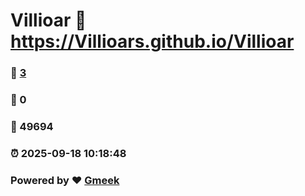 # Villioar :link: https://Villioars.github.io/Villioar 
### :page_facing_up: [3](https://Villioars.github.io/Villioar/tag.html) 
### :speech_balloon: 0 
### :hibiscus: 49694 
### :alarm_clock: 2025-09-18 10:18:48 
### Powered by :heart: [Gmeek](https://github.com/Meekdai/Gmeek)
